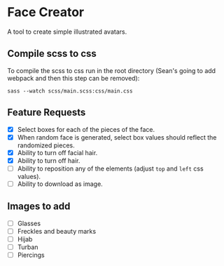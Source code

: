 # Face Creator
A tool to create simple illustrated avatars.

## Compile scss to css
To compile the scss to css run in the root directory (Sean's going to add webpack and then this step can be removed):

`sass --watch scss/main.scss:css/main.css`

## Feature Requests
- [x] Select boxes for each of the pieces of the face.
- [x] When random face is generated, select box values should reflect the randomized pieces.
- [x] Ability to turn off facial hair.
- [x] Ability to turn off hair.
- [ ] Ability to reposition any of the elements (adjust `top` and `left` css values).
- [ ] Ability to download as image.

## Images to add
- [ ] Glasses
- [ ] Freckles and beauty marks
- [ ] Hijab
- [ ] Turban
- [ ] Piercings
